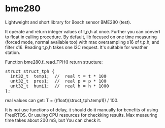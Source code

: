 # bme280
Lightweight and short library for Bosch sensor BME280 (test).

It operate and return integer values of t,p,h at once.
Further you can convert to float in calling procedure.
By default, lib focused on one time measuring (forced mode, normal available too) 
with max oversampling x16 of t,p,h, and filter x16.
Reading t,p,h takes one I2C request. It's suitable for weather station.

Function bme280.f_read_TPH() return structure:
<pre>struct struct_tph {
  int32_t  temp1;  //  real t = t * 100
  unt32_t  pres1;  //  real p = p * 100
  unt32_t  humi1;  //  real h = h * 1000
};</pre>
real values can get: T = ((float)(struct_tph.temp1)) / 100.

It is not use functions of delay, it should do it manually for benefits of using FreeRTOS.
Or usuing CPU resources for checkking results. Max measuring time takes about 200 mS, but You can check it.
